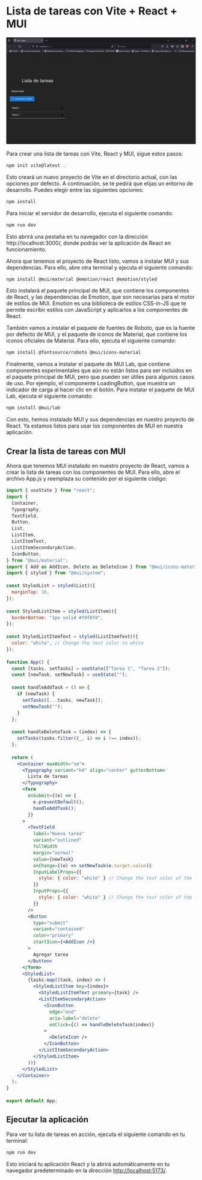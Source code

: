 # Lista de tareas con Vite + React + MUI

![alt text](image.png)

Para crear una lista de tareas con Vite, React y MUI, sigue estos pasos:

``` bash
npm init vite@latest .
```

Esto creará un nuevo proyecto de Vite en el directorio actual, con las opciones por defecto. A continuación, se te pedirá que elijas un entorno de desarrollo. Puedes elegir entre las siguientes opciones:

``` bash
npm install
```
Para iniciar el servidor de desarrollo, ejecuta el siguiente comando:

``` bash
npm run dev
```
Esto abrirá una pestaña en tu navegador con la dirección http://localhost:3000/, donde podrás ver la aplicación de React en funcionamiento.

Ahora que tenemos el proyecto de React listo, vamos a instalar MUI y sus dependencias. Para ello, abre otra terminal y ejecuta el siguiente comando:

``` bash
npm install @mui/material @emotion/react @emotion/styled
```
Esto instalará el paquete principal de MUI, que contiene los componentes de React, y las dependencias de Emotion, que son necesarias para el motor de estilos de MUI. Emotion es una biblioteca de estilos CSS-in-JS que te permite escribir estilos con JavaScript y aplicarlos a los componentes de React.

También vamos a instalar el paquete de fuentes de Roboto, que es la fuente por defecto de MUI, y el paquete de iconos de Material, que contiene los iconos oficiales de Material. Para ello, ejecuta el siguiente comando:

``` bash
npm install @fontsource/roboto @mui/icons-material
```
Finalmente, vamos a instalar el paquete de MUI Lab, que contiene componentes experimentales que aún no están listos para ser incluidos en el paquete principal de MUI, pero que pueden ser útiles para algunos casos de uso. Por ejemplo, el componente LoadingButton, que muestra un indicador de carga al hacer clic en el botón. Para instalar el paquete de MUI Lab, ejecuta el siguiente comando:

``` bash
npm install @mui/lab
```
Con esto, hemos instalado MUI y sus dependencias en nuestro proyecto de React. Ya estamos listos para usar los componentes de MUI en nuestra aplicación.

## Crear la lista de tareas con MUI

Ahora que tenemos MUI instalado en nuestro proyecto de React, vamos a crear la lista de tareas con los componentes de MUI. Para ello, abre el archivo App.js y reemplaza su contenido por el siguiente código:

``` jsx
import { useState } from "react";
import {
  Container,
  Typography,
  TextField,
  Button,
  List,
  ListItem,
  ListItemText,
  ListItemSecondaryAction,
  IconButton,
} from "@mui/material";
import { Add as AddIcon, Delete as DeleteIcon } from "@mui/icons-material";
import { styled } from "@mui/system";

const StyledList = styled(List)({
  marginTop: 16,
});

const StyledListItem = styled(ListItem)({
  borderBottom: "1px solid #f0f0f0",
});

const StyledListItemText = styled(ListItemText)({
  color: "white", // Change the text color to white
});

function App() {
  const [tasks, setTasks] = useState(["Tarea 1", "Tarea 2"]);
  const [newTask, setNewTask] = useState("");

  const handleAddTask = () => {
    if (newTask) {
      setTasks([...tasks, newTask]);
      setNewTask("");
    }
  };

  const handleDeleteTask = (index) => {
    setTasks(tasks.filter((_, i) => i !== index));
  };

  return (
    <Container maxWidth="sm">
      <Typography variant="h4" align="center" gutterBottom>
        Lista de tareas
      </Typography>
      <form
        onSubmit={(e) => {
          e.preventDefault();
          handleAddTask();
        }}
      >
        <TextField
          label="Nueva tarea"
          variant="outlined"
          fullWidth
          margin="normal"
          value={newTask}
          onChange={(e) => setNewTask(e.target.value)}
          InputLabelProps={{
            style: { color: "white" } // Change the text color of the label to white
          }}
          InputProps={{
            style: { color: "white" } // Change the text color of the input to white
          }}
        />
        <Button
          type="submit"
          variant="contained"
          color="primary"
          startIcon={<AddIcon />}
        >
          Agregar tarea
        </Button>
      </form>
      <StyledList>
        {tasks.map((task, index) => (
          <StyledListItem key={index}>
            <StyledListItemText primary={task} />
            <ListItemSecondaryAction>
              <IconButton
                edge="end"
                aria-label="delete"
                onClick={() => handleDeleteTask(index)}
              >
                <DeleteIcon />
              </IconButton>
            </ListItemSecondaryAction>
          </StyledListItem>
        ))}
      </StyledList>
    </Container>
  );
}

export default App;
```

## Ejecutar la aplicación

Para ver tu lista de tareas en acción, ejecuta el siguiente comando en tu terminal:

``` bash
npm run dev
```

Esto iniciará tu aplicación React y la abrirá automáticamente en tu navegador predeterminado en la dirección [http://localhost:5173/](http://localhost:5173/).